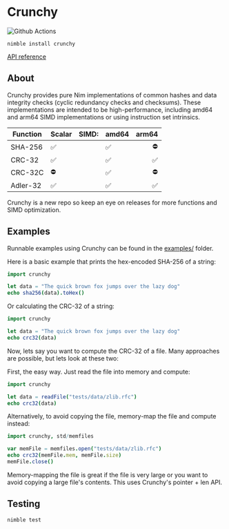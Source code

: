 # Crunchy

![Github Actions](https://github.com/guzba/crunchy/workflows/Github%20Actions/badge.svg)

`nimble install crunchy`

[API reference](https://nimdocs.com/guzba/crunchy)

## About

Crunchy provides pure Nim implementations of common hashes and data integrity checks (cyclic redundancy checks and checksums). These implementations are intended to be high-performance, including amd64 and arm64 SIMD implementations or using instruction set intrinsics.

Function | Scalar | SIMD: | amd64 | arm64
---       | ---   | ---   | ---   | ---:
SHA-256   | ✅   |       |  ✅   | ⛔
CRC-32    | ✅   |       |  ✅   | ✅
CRC-32C   | ⛔   |       |  ✅   | ⛔
Adler-32  | ✅   |       |  ✅   | ✅

Crunchy is a new repo so keep an eye on releases for more functions and SIMD optimization.

## Examples

Runnable examples using Crunchy can be found in the [examples/](https://github.com/guzba/crunchy/blob/master/examples) folder.

Here is a basic example that prints the hex-encoded SHA-256 of a string:

```nim
import crunchy

let data = "The quick brown fox jumps over the lazy dog"
echo sha256(data).toHex()
```

Or calculating the CRC-32 of a string:

```nim
import crunchy

let data = "The quick brown fox jumps over the lazy dog"
echo crc32(data)
```

Now, lets say you want to compute the CRC-32 of a file. Many approaches are possible, but lets look at these two:

First, the easy way. Just read the file into memory and compute:
```nim
import crunchy

let data = readFile("tests/data/zlib.rfc")
echo crc32(data)
```

Alternatively, to avoid copying the file, memory-map the file and compute instead:
```nim
import crunchy, std/memfiles

var memFile = memfiles.open("tests/data/zlib.rfc")
echo crc32(memFile.mem, memFile.size)
memFile.close()
```

Memory-mapping the file is great if the file is very large or you want to avoid copying a large file's contents. This uses Crunchy's pointer + len API.

## Testing

`nimble test`
